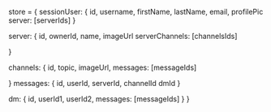 
store = {
sessionUser: {
    id, 
    username, 
    firstName,
    lastName, 
    email, 
    profilePic
    server: [serverIds]
}

server: {
    id, 
    ownerId, 
    name, 
    imageUrl
    serverChannels: [channelsIds]

}

channels: {
    id, topic, imageUrl,
    messages: [messageIds]
    
}
messages: {
    id,
    userId,
    serverId,
    channelId
    dmId
}

dm: {
    id,
    userId1,
    userId2,
    messages: [messageIds]
}
}





